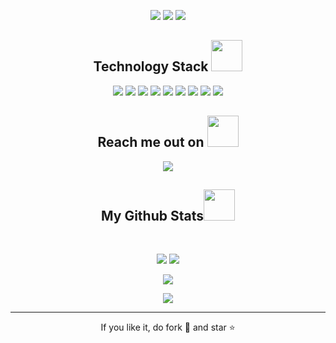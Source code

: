 
<!--  https://ritik307.github.io/portfolio/  -->
<p align="center">
 
</p align="center">
<!-- <img src="https://github.com/Marvideo2009/Marvideo2009/blob/main/images/newbg(1).png" /> -->

<p align="center">
 
 <img src="https://badges.pufler.dev/visits/Marvideo2009/Marvideo2009"/> 
 <!-- <img src="https://badges.pufler.dev/years/ritik307"/> -->
 <img src="https://badges.pufler.dev/repos/Marvideo2009"/>
 <img src="https://badges.pufler.dev/commits/monthly/Marvideo2009" />

</p>

<!-- <p align="center">
  I'm a 3rd year student pursuing Master's in Computer Applications 🎓 from Guru Gobind Singh Indraprastha University 🏛. I'm a passionate learner who's always willing to learn and work across technologies and domains 💡. I love to explore new technologies and leverage them to solve real-life problems ✨. Apart from that I also love to guide and mentor newbies👨🏻‍💻. I'm deep into Web 🕸️ Development.
</p>   -->

<h2 align="center">Technology Stack <img src="[https://github.com/ritik307/ritik307/blob/main/images/laptop.gif](https://github.com/Marvideo2009/Marvideo2009/blob/main/images/laptop.gif)" width="50"></h2>

<p align="center">
<img src="https://img.shields.io/badge/-java-E34A86?style=flat-square&logo=java"/>
<img src="https://img.shields.io/badge/-HTML5-E34F26?style=flat-square&logo=html5&logoColor=white"/>
<img src="https://img.shields.io/badge/-CSS3-1572B6?style=flat-square&logo=css3"/>
<img src="https://img.shields.io/badge/-Nodejs-black?style=flat-square&logo=Node.js"/>
<img src="https://img.shields.io/badge/-React-black?style=flat-square&logo=react"/>
<img src="https://img.shields.io/badge/-MongoDB-black?style=flat-square&logo=mongodb"/>
<img src="https://img.shields.io/badge/-MySQL-black?style=flat-square&logo=mysql"/>
<img src="https://img.shields.io/badge/-Git-black?style=flat-square&logo=git"/>
<img src="https://img.shields.io/badge/-GitHub-black?style=flat-square&logo=github"/>
</p>

<h2 align="center">Reach me out on <img src="https://media0.giphy.com/media/jqNPzdTTxQfOgOqpO4/source.gif" width="50"></h2>

<p align="center">
<!-- <img src="https://img.shields.io/badge/-ritik-purple?style=flat-square&logo=instagram&logoColor=white&link=https://www.instagram.com/pinkdogg307/"/> -->
<a href="mailto: marvideomc.pro@gmail.com">
 <img src="https://img.shields.io/badge/-Marvideo-c14438?style=flat-square&logo=Gmail&logoColor=white&link=mailto:marvideomc.pro@gmail.com"/>
</a>
</p>



<h2 align="center">
  My Github Stats<img src="https://media.giphy.com/media/VgCDAzcKvsR6OM0uWg/giphy.gif" width="50">
</h2>
<br>

<p align = "center">
  <img  src = "https://github-readme-stats.vercel.app/api?username=Marvideo2009&show_icons=true&theme=radical&line_height=27">
  <img src = "https://github-readme-stats.vercel.app/api/top-langs/?username=Marvideo2009&theme=radical">
</p>

<p align = "center">
 <img  src="https://github-readme-streak-stats.herokuapp.com/?user=Marvideo2009&show_icons=true&locale=en&layout=compact&theme=radical&line_height=0" />
</p> 

<p align = "center">
 <img src="https://github-readme-activity-graph.vercel.app/graph?username=Marvideo2009&bg_color=0d1117&color=ffffff&line=e8ed05&point=786f47&area=true&hide_border=true">
</p> 
<hr>
<p align="center">If you like it, do fork 🍴 and star ⭐</p>
